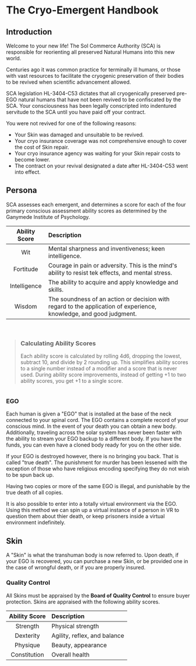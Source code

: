 # The Cryo-Emergent Handbook

## Introduction

Welcome to your new life! The Sol Commerce Authority (SCA) is responsible for reorienting all preserved Natural Humans into this new world.

Centuries ago it was common practice for terminally ill humans, or those with vast resources to facilitate the cryogenic preservation of their bodies to be revived when scientific advancement allowed.

SCA legislation HL-3404-C53 dictates that all cryogenically preserved pre-EGO natural humans that have not been revived to be confiscated by the SCA. Your consciousness has been legally conscripted into indentured servitude to the SCA until you have paid off your contract.

You were not revived for one of the following reasons:

- Your Skin was damaged and unsuitable to be revived.
- Your cryo insurance coverage was not comprehensive enough to cover the cost of Skin repair.
- Your cryo insurance agency was waiting for your Skin repair costs to become lower.
- The contract on your revival designated a date after HL-3404-C53 went into effect.

## Persona
SCA assesses each emergent, and determines a score for each of the four primary conscious assessment ability scores as determined by the Ganymede Institute of Psychology.

| Ability Score | Description|
|:----:|:-------------|
| Wit  | Mental sharpness and inventiveness; keen intelligence. |
| Fortitude | Courage in pain or adversity. This is the mind's ability to resist tek effects, and mental stress. |
| Intelligence | The ability to acquire and apply knowledge and skills. |
| Wisdom | The soundness of an action or decision with regard to the application of experience, knowledge, and good judgment. |

<br>

> ### Calculating Ability Scores
> Each ability score is calculated by rolling 4d6, dropping the lowest, subtract 10, and divide by 2 rounding up. This simplifies ability scores to a single number instead of a modifier and a score that is never used. During ability score improvements, instead of getting +1 to two ability scores, you get +1 to a single score.

```
```

### EGO

Each human is given a "EGO" that is installed at the base of the neck connected to your spinal cord. The EGO contains a complete record of your conscious mind. In the event of your death you can obtain a new body. Additionally, traveling across the solar system has never been faster with the ability to stream your EGO backup to a different body. If you have the funds, you can even have a cloned body ready for you on the other side.

If your EGO is destroyed however, there is no bringing you back. That is called "true death". The punishment for murder has been lessened with the exception of those who have religious encoding specifying they do not wish to be spun back up.

Having two copies or more of the same EGO is illegal, and punishable by the true death of all copies.

It is also possible to enter into a totally virtual environment via the EGO. Using this method we can spin up a virtual instance of a person in VR to question them about thier death, or keep prisoners inside a virtual environment indefinitely.

## Skin

A "Skin" is what the transhuman body is now referred to. Upon death, if your EGO is recovered, you can purchase a new Skin, or be provided one in the case of wrongful death, or if you are properly insured.

### Quality Control
All Skins must be appraised by the **Board of Quality Control** to ensure buyer protection. Skins are appraised with the following ability scores.


| Ability Score | Description |
|:----:|:-------------|
|Strength |Physical strength |
|Dexterity | Agility, reflex, and balance |
|Physique | Beauty, appearance |
|Constitution | Overall health |
